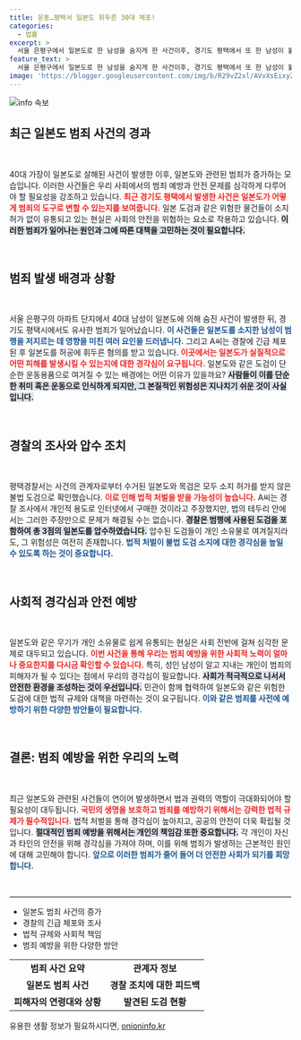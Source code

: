 ```yaml
---
title: 운동…평택서 일본도 휘두른 30대 체포!
categories:
  - 법률
excerpt: >
  서울 은평구에서 일본도로 한 남성을 숨지게 한 사건이후, 경기도 평택에서 또 한 남성이 불법 일본도를 휘두르며 긴급체포되었습니다. 그의 차량에서 추가적인 불법 무기들이 발견되며 충격을 안기고 있습니다. 경찰은 현 상황을 면밀히 조사 중입니다!
feature_text: >
  서울 은평구에서 일본도로 한 남성을 숨지게 한 사건이후, 경기도 평택에서 또 한 남성이 불법 일본도를 휘두르며 긴급체포되었습니다. 그의 차량에서 추가적인 불법 무기들이 발견되며 충격을 안기고 있습니다. 경찰은 현 상황을 면밀히 조사 중입니다!
image: 'https://blogger.googleusercontent.com/img/b/R29vZ2xl/AVvXsEixyZcFfHzMRdzZMjFBmAUKJYCLCGyLL1o632UiGVXcaFdKo_bkvkuCioo0uUKlGfBVcT3P84aROyZIXSBEx3Aw5nCQ3pTgDom1WDC4m8eifvWiAmWEEVb4x6G_l8C0QH225ldMjyaFvpxGEBGNO37VmDTDMHGhJPq73UglMfDca1-0aw/s1600/blogspot.png'
---
```


<p><img src="https://blogger.googleusercontent.com/img/b/R29vZ2xl/AVvXsEixyZcFfHzMRdzZMjFBmAUKJYCLCGyLL1o632UiGVXcaFdKo_bkvkuCioo0uUKlGfBVcT3P84aROyZIXSBEx3Aw5nCQ3pTgDom1WDC4m8eifvWiAmWEEVb4x6G_l8C0QH225ldMjyaFvpxGEBGNO37VmDTDMHGhJPq73UglMfDca1-0aw/s1600/blogspot.png" alt="info 속보" /></p>

<h2 data-ke-size="size26">최근 일본도 범죄 사건의 경과</h2>

<p data-ke-size="size16">&nbsp;</p>

<p>40대 가장이 일본도로 살해된 사건이 발생한 이후, 일본도와 관련된 범죄가 증가하는 모습입니다. 이러한 사건들은 우리 사회에서의 범죄 예방과 안전 문제를 심각하게 다루어야 할 필요성을 강조하고 있습니다. <b><span style="color: #ee2323;">최근 경기도 평택에서 발생한 사건은 일본도가 어떻게 범죄의 도구로 변할 수 있는지를 보여줍니다.</span></b> 일본 도검과 같은 위험한 물건들이 소지 허가 없이 유통되고 있는 현실은 사회의 안전을 위협하는 요소로 작용하고 있습니다. <b><span style="background-color: #21538527;">이러한 범죄가 일어나는 원인과 그에 따른 대책을 고민하는 것이 필요합니다.</span></b></p>

<p data-ke-size="size16">&nbsp;</p>

<h2 data-ke-size="size26">범죄 발생 배경과 상황</h2>

<p data-ke-size="size16">&nbsp;</p>

<p>서울 은평구의 아파트 단지에서 40대 남성이 일본도에 의해 숨진 사건이 발생한 뒤, 경기도 평택시에서도 유사한 범죄가 일어났습니다. <b><span style="color: #1a5490;">이 사건들은 일본도를 소지한 남성이 범행을 저지르는 데 영향을 미친 여러 요인을 드러냅니다.</span></b> 그리고 A씨는 경찰에 긴급 체포된 후 일본도를 허공에 휘두른 혐의를 받고 있습니다. <b><span style="color: #ee2323;">이곳에서는 일본도가 실질적으로 어떤 피해를 발생시킬 수 있는지에 대한 경각심이 요구됩니다.</span></b> 일본도와 같은 도검이 단순한 운동용품으로 여겨질 수 있는 배경에는 어떤 이유가 있을까요? <b><span style="background-color: #21538527;">사람들이 이를 단순한 취미 혹은 운동으로 인식하게 되지만, 그 본질적인 위험성은 지나치기 쉬운 것이 사실입니다.</span></b></p>

<p data-ke-size="size16">&nbsp;</p>

<h2 data-ke-size="size26">경찰의 조사와 압수 조치</h2>

<p data-ke-size="size16">&nbsp;</p>

<p>평택경찰서는 사건의 관계자로부터 수거된 일본도와 목검은 모두 소지 허가를 받지 않은 불법 도검으로 확인했습니다. <b><span style="color: #ee2323;">이로 인해 법적 처벌을 받을 가능성이 높습니다.</span></b> A씨는 경찰 조사에서 개인적 용도로 인터넷에서 구매한 것이라고 주장했지만, 법의 테두리 안에서는 그러한 주장만으로 문제가 해결될 수는 없습니다. <b><span style="background-color: #21538527;">경찰은 범행에 사용된 도검을 포함하여 총 3점의 일본도를 압수하였습니다.</span></b> 압수된 도검들이 개인 소유물로 여겨질지라도, 그 위험성은 여전히 존재합니다. <b><span style="color: #1a5490;">법적 처벌이 불법 도검 소지에 대한 경각심을 높일 수 있도록 하는 것이 중요합니다.</span></b></p>

<p data-ke-size="size16">&nbsp;</p>

<h2 data-ke-size="size26">사회적 경각심과 안전 예방</h2>

<p data-ke-size="size16">&nbsp;</p>

<p>일본도와 같은 무기가 개인 소유물로 쉽게 유통되는 현실은 사회 전반에 걸쳐 심각한 문제로 대두되고 있습니다. <b><span style="color: #ee2323;">이번 사건을 통해 우리는 범죄 예방을 위한 사회적 노력이 얼마나 중요한지를 다시금 확인할 수 있습니다.</span></b> 특히, 성인 남성이 알고 지내는 개인이 범죄의 피해자가 될 수 있다는 점에서 우리의 경각심이 필요합니다. <b><span style="background-color: #21538527;">사회가 적극적으로 나서서 안전한 환경을 조성하는 것이 우선입니다.</span></b> 민관이 함께 협력하여 일본도와 같은 위험한 도검에 대한 법적 규제와 대책을 마련하는 것이 요구됩니다. <b><span style="color: #1a5490;">이와 같은 범죄를 사전에 예방하기 위한 다양한 방안들이 필요합니다.</span></b></p>

<p data-ke-size="size16">&nbsp;</p>

<h2 data-ke-size="size26">결론: 범죄 예방을 위한 우리의 노력</h2>

<p data-ke-size="size16">&nbsp;</p>

<p>최근 일본도와 관련된 사건들이 연이어 발생하면서 법과 권력의 역할이 극대화되어야 할 필요성이 대두됩니다. <b><span style="color: #ee2323;">국민의 생명을 보호하고 범죄를 예방하기 위해서는 강력한 법적 규제가 필수적입니다.</span></b> 법적 처벌을 통해 경각심이 높아지고, 공공의 안전이 더욱 확립될 것입니다. <b><span style="background-color: #21538527;">절대적인 범죄 예방을 위해서는 개인의 책임감 또한 중요합니다.</span></b> 각 개인이 자신과 타인의 안전을 위해 경각심을 가져야 하며, 이를 위해 범죄가 발생하는 근본적인 원인에 대해 고민해야 합니다. <b><span style="color: #1a5490;">앞으로 이러한 범죄가 줄어 들어 더 안전한 사회가 되기를 희망합니다.</span></b></p>

<p data-ke-size="size16">&nbsp;</p>

<hr style="border: 1px solid #ddd;">

<ul>
    <li>일본도 범죄 사건의 증가</li>
    <li>경찰의 긴급 체포와 조사</li>
    <li>법적 규제와 사회적 책임</li>
    <li>범죄 예방을 위한 다양한 방안</li>
</ul>

<table style="width:100%">
  <tr>
    <td style="text-align: center; height: 17px;"><b>범죄 사건 요약</b></td>
    <td style="text-align: center; height: 17px;"><b>관계자 정보</b></td>
  </tr>
  <tr>
    <td style="text-align: center; height: 17px;"><b>일본도 범죄 사건</b></td>
    <td style="text-align: center; height: 17px;"><b>경찰 조치에 대한 피드백</b></td>
  </tr>
  <tr>
    <td style="text-align: center; height: 17px;"><b>피해자의 연령대와 상황</b></td>
    <td style="text-align: center; height: 17px;"><b>발견된 도검 현황</b></td>
  </tr>
</table>
유용한 생활 정보가 필요하시다면, <a href="https://onioninfo.kr" rel="dofollow">onioninfo.kr</a>


